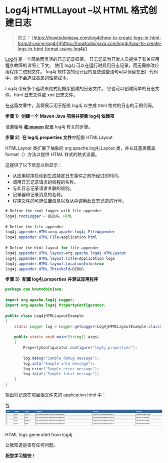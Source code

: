 # Log4j HTMLLayout –以 HTML 格式创建日志

> 原文： [https://howtodoinjava.com/log4j/how-to-create-logs-in-html-format-using-log4j/](https://howtodoinjava.com/log4j/how-to-create-logs-in-html-format-using-log4j/)

[Log4j](//howtodoinjava.com/category/frameworks/log4j/ "log4j tutorials") 是一个简单而灵活的日志记录框架。 日志记录为开发人员提供了有关应用程序故障的详细上下文。 使用 log4j 可以在运行时启用日志记录，而无需修改应用程序二进制文件。 log4j 软件包的设计目的是使这些语句可以保留在出厂代码中，而不会造成高昂的性能成本。

Log4j 带有多个选项来格式化框架创建的日志文件。 它也可以创建简单的日志文件，html 日志文件或 xml 日志文件。

在这篇文章中，我将展示用于配置 log4j 以生成 html 格式的日志的示例代码。

**步骤 1）创建一个 Maven Java 项目并更新 log4j 依赖项**

请遵循与 **[和 maven](//howtodoinjava.com/log4j/how-to-configure-log4j-using-maven/)** 配置 log4j 有关的步骤。

**步骤 2）在 log4j.properties 文件**中配置 HTMLLayout

HTMLLayout 类扩展了抽象的 org.apache.log4j.Layout 类，并从其基类覆盖 format（）方法以提供 HTML 样式的格式设置。

这提供了以下信息以供显示：

*   从应用程序启动到生成特定日志事件之前所经过的时间。
*   调用日志记录请求的线程的名称。
*   与此日志记录请求关联的级别。
*   记录器和记录消息的名称。
*   程序文件的可选位置信息以及从中调用此日志记录的行号。

```java
# Define the root logger with file appender
log4j.rootLogger = DEBUG, HTML

# Define the file appender
log4j.appender.HTML=org.apache.log4j.FileAppender
log4j.appender.HTML.File=application.html

# Define the html layout for file appender
log4j.appender.HTML.layout=org.apache.log4j.HTMLLayout
log4j.appender.HTML.layout.Title=Application logs
log4j.appender.HTML.layout.LocationInfo=true
log4j.appender.HTML.Threshold=DEBUG
```

**步骤 3）配置 log4j.properties 并测试应用程序**

```java
package com.howtodoinjava;

import org.apache.log4j.Logger;
import org.apache.log4j.PropertyConfigurator;

public class Log4jHTMLLayoutExample
{
	static Logger log = Logger.getLogger(Log4jHTMLLayoutExample.class);

	public static void main(String[] args)
	{
		PropertyConfigurator.configure("log4j.properties");

		log.debug("Sample debug message");
		log.info("Sample info message");
		log.error("Sample error message");
		log.fatal("Sample fatal message");
	}
}

```

输出将记录在项目根文件夹的 application.html 中：

包![HTML logs generated from log4j](img/1a824af36a968904b7db25ed9f211a75.png)

HTML logs generated from log4j



让我知道是否有任何问题。

**祝您学习愉快！**